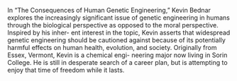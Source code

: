 In “The Consequences of Human Genetic Engineering,” Kevin Bednar explores the increasingly significant issue of genetic engineering in humans through the biological perspective as opposed to the moral perspective. Inspired by his inher- ent interest in the topic, Kevin asserts that widespread genetic engineering should be cautioned against because of its potentially harmful effects on human health, evolution, and society. Originally from Essex, Vermont, Kevin is a chemical engi- neering major now living in Sorin College. He is still in desperate search of a career plan, but is attempting to enjoy that time of freedom while it lasts.
